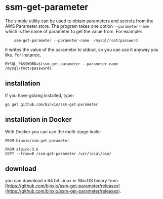 # ssm-get-parameter
The simple utility can be used to obtain parameters and secrets from the AWS Parameter store. The program takes one option `--parameter-name` which is the name of parameter to get the value from. For example:

```
	ssm-get-parameter --parameter-name  /mysql/root/password
```
it writes the value of the parameter to stdout, so you can use it anyway you like. For instance,

```
MYSQL_PASSWORD=$(ssm-get-parameter --parameter-name  /mysql/root/password)
```

## installation
If you have golang installed, type:

```
go get github.com/binxio/ssm-get-parameter
```

## installation in Docker
With Docker you can use the multi-stage build:

```
FROM binxio/ssm-get-parameter

FROM alpine:3.6
COPY --from=0 /ssm-get-parameter /usr/local/bin/
```

## download
you can download a 64 bit Linux or MacOS binary from [https://github.com/binxio/ssm-get-parameter/releases](https://github.com/binxio/ssm-get-parameter/releases).
